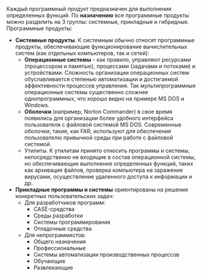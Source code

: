 Каждый программный продукт предназначен для выполнения определенных функций. По **назначению** все программные продукты можно разделить на 3 группы: системные, прикладные и гибридные.  
Программные продукты:
- **Системные продукты**. К системным обычно относят программные продукты, обеспечивающие функционирование вычислительных систем (как отдельных компьютеров, так и сетей):
	- **Операционные системы** - как правило, управляют ресурсами (процессором и памятью), процессами (задачами и потоками) и устройствами. Сложность организации операционных систем обуславливается степенью автоматизации и достигаемой эффективности процессов управления. Так мультипрограммные операционные системы существенно сложнее однопрограммных, что хорошо видно на примере MS DOS и Windows.
	- **Оболочки** (например, Norton Commander) в свое время появились для организации более удобного интерфейса пользователя с файловой системой MS DOS. Современные оболочки, такие, как FAR, используют для обеспечения пользователю привычной среды при работе с файловой системой.
	- Утилиты. К утилитам принято относить программы и системы, непосредственно не входящие в состав операционной системы, но обеспечивающие выполнение определенных функций, таких как архивация файлов, проверка компьютера на заражение вирусами, осуществление удаленного доступа к информации и др.
- **Прикладные программы и системы** ориентированы на решение конкретных пользовательских задач:
	- Для разработчиков программ:
		- CASE-средства
		- Среды разработки
		- Системы программирования
		- Отладочные средства
	- Для непрограммистов:
		- Общего назначения
		- Профессиональные
		- Системы автоматизации производственных процессов
		- Обучающие
		- Развлекающие